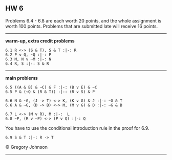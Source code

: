 ## HW 6

Problems 6.4 - 6.8 are each worth 20 points, and the whole assignment is worth 100 points. Problems that are submitted late will receive 16 points.

---

**warm-up, extra credit problems**

~~~{.ProofChecker .JohnsonSL options="fonts tabindent render" guides="fitch" points="2" late-credit="1"}
6.1 R <-> (S & T), S & T :|-: R 
6.2 P v Q, ~Q :|-: P 
6.3 M, N v ~M :|-: N
6.4 R, S :|-: S & R 
~~~

---

**main problems**

~~~{.ProofChecker .JohnsonSL options="fonts tabindent render" guides="fitch" points="20" late-credit="16"}
6.5 ((A & B) & ~C) & F :|-: (B v E) & ~C
6.5 P & (~Q & (R & T)) :|-: (R v S) & P

6.6 N & ~G, (J -> T) <-> K, (K v G) & J :|-: ~G & T
6.6 A & ~G, (D -> B) <-> M, (M v G) & D :|-: ~G & B

6.7 L <-> (M v R), M :|-:  L
6.8 ~P, (R v ~P) <-> (P v Q) :|-: Q
~~~

You have to use the conditional introduction rule in the proof for 6.9.

~~~{.ProofChecker .JohnsonSL options="fonts tabindent render" guides="fitch" points="20" late-credit="16"}
6.9 S & T :|-: R -> T
~~~


<p>&copy; <script>document.write(new Date().getFullYear())</script> Gregory Johnson</p>
 
---
 
